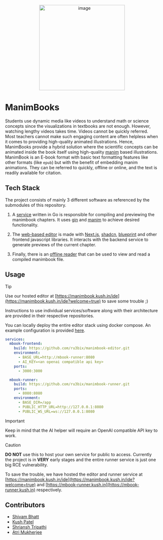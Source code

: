 <p align="center">
  <img width="280" alt="image" src="https://github.com/user-attachments/assets/1c70b17d-8a90-4a44-bece-dd353fb0d4b5" />
</p>

# ManimBooks

Students use dynamic media like videos to understand math or science concepts since the visualizations in textbooks are not enough. However, watching lengthy videos takes time. Videos cannot be quickly referred. Most teachers cannot make such engaging content are often helpless when it comes to providing high-quality animated illustrations. Hence, ManimBooks provide a hybrid solution where the scientific concepts can be animated inside the book itself using high-quality [manim](https://github.com/ManimCommunity/manim) based illustrations. ManimBook is an E-book format with basic text formatting features like other formats (like `epub`) but with the benefit of embedding manim animations. They can be referred to quickly, offline or online, and the text is readily available for citation.

## Tech Stack

The project consists of mainly 3 different software as referenced by the submodules of this repository.

1. A [service](https://github.com/ru3bix/manimbook-runner) written in Go is responsible for compiling and previewing the manimbook chapters. It uses [gin](https://github.com/gin-gonic/gin) and [manim](https://github.com/ManimCommunity/manim) to achieve desired functionality.

2. The [web-based editor](https://github.com/ru3bix/manimbook-editor) is made with [Next.js](https://github.com/vercel/next.js), [shadcn](https://github.com/shadcn-ui/ui), [blueprint](https://github.com/palantir/blueprint) and other frontend javascript libraries. It interacts with the backend service to generate previews of the current chapter.

3. Finally, there is an [offline reader](https://github.com/ru3bix/manimbook-reader) that can be used to view and read a compiled manimbook file.

## Usage

> [!TIP]
> Use our hosted editor at [https://manimbook.kush.in/ide](https://manimbook.kush.in/ide?welcome=true) to save some trouble ;)

Instructions to use individual services/software along with their architecture are provided in their respective repositories.

You can locally deploy the entire editor stack using docker compose. An example configuration is provided [here](compose.yaml).

```yaml
services:
  mbook-frontend:
    build: https://github.com/ru3bix/manimbook-editor.git
    environment:
      - BASE_URL=http://mbook-runner:8080
      - AI_KEY=<an openai compatible api key>
    ports:
      - 3000:3000

  mbook-runner:
    build: https://github.com/ru3bix/manimbook-runner.git
    ports:
      - 8080:8080
    environment:
      - BASE_DIR=/app
      - PUBLIC_HTTP_URL=http://127.0.0.1:8080
      - PUBLIC_WS_URL=ws://127.0.0.1:8080
```

> [!IMPORTANT]
> Keep in mind that the AI helper will require an OpenAI compatible API key to work.

> [!CAUTION]
> **DO NOT** use this to host your own service for public to access. Currently the project is in **VERY** early stages and the entire runner service is just one big RCE vulnerability.

To save the trouble, we have hosted the editor and runner service at [https://manimbook.kush.in/ide](https://manimbook.kush.in/ide?welcome=true) and [https://mbook-runner.kush.in](https://mbook-runner.kush.in) respectively.

## Contributors

- [Shivam Bhatt](https://github.com/shivam1608)
- [Kush Patel](https://github.com/libkush)
- [Shriansh Tripathi](https://github.com/Shriansh006)
- [Atri Mukherjee](https://github.com/rade-ark)
